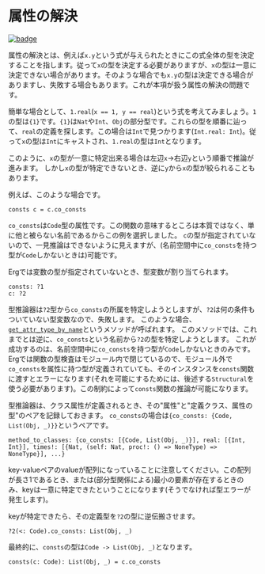 # 属性の解決

[![badge](https://img.shields.io/endpoint.svg?url=https%3A%2F%2Fgezf7g7pd5.execute-api.ap-northeast-1.amazonaws.com%2Fdefault%2Fsource_up_to_date%3Fowner%3Derg-lang%26repos%3Derg%26ref%3Dmain%26path%3Ddoc/EN/compiler/attribute_resolution.md%26commit_hash%3D06f8edc9e2c0cee34f6396fd7c64ec834ffb5352)](https://gezf7g7pd5.execute-api.ap-northeast-1.amazonaws.com/default/source_up_to_date?owner=erg-lang&repos=erg&ref=main&path=doc/EN/compiler/attribute_resolution.md&commit_hash=06f8edc9e2c0cee34f6396fd7c64ec834ffb5352)

属性の解決とは、例えば`x.y`という式が与えられたときにこの式全体の型を決定することを指します。従って`x`の型を決定する必要がありますが、`x`の型は一意に決定できない場合があります。そのような場合でも`x.y`の型は決定できる場合がありますし、失敗する場合もあります。これが本項が扱う属性の解決の問題です。

簡単な場合として、`1.real`(`x == 1, y == real`)という式を考えてみましょう。`1`の型は`{1}`です。`{1}`は`Nat`や`Int`、`Obj`の部分型です。これらの型を順番に辿って、`real`の定義を探します。この場合は`Int`で見つかります(`Int.real: Int`)。従って`x`の型は`Int`にキャストされ、`1.real`の型は`Int`となります。

このように、`x`の型が一意に特定出来る場合は左辺`x`->右辺`y`という順番で推論が進みます。
しかし`x`の型が特定できないとき、逆に`y`から`x`の型が絞られることもあります。

例えば、このような場合です。

```erg
consts c = c.co_consts
```

`co_consts`は`Code`型の属性です。この関数の意味するところは本質ではなく、単に他と被らない名前であるからこの例を選択しました。
`c`の型が指定されていないので、一見推論はできないように見えますが、(名前空間中に`co_consts`を持つ型が`Code`しかないときは)可能です。

Ergでは変数の型が指定されていないとき、型変数が割り当てられます。

```erg
consts: ?1
c: ?2
```

型推論器は`?2`型から`co_consts`の所属を特定しようとしますが、`?2`は何の条件もついていない型変数なので、失敗します。
このような場合、[`get_attr_type_by_name`](https://github.com/erg-lang/erg/blob/b8a87c0591e5603c1afcfc54c073ab2101ff2857/crates/erg_compiler/context/inquire.rs#L2884)というメソッドが呼ばれます。
このメソッドでは、これまでとは逆に、`co_consts`という名前から`?2`の型を特定しようとします。
これが成功するのは、名前空間中に`co_consts`を持つ型が`Code`しかないときのみです。
Ergでは関数の型検査はモジュール内で閉じているので、モジュール外で`co_consts`を属性に持つ型が定義されていても、そのインスタンスを`consts`関数に渡すとエラーになります(それを可能にするためには、後述する`Structural`を使う必要があります)。この制約によって`consts`関数の推論が可能になります。

型推論器は、クラス属性が定義されるとき、その"属性"と"定義クラス、属性の型"のペアを記録しておきます。
`co_consts`の場合は`{co_consts: {Code, List(Obj, _)}}`というペアです。

```erg
method_to_classes: {co_consts: [{Code, List(Obj, _)}], real: [{Int, Int}], times!: [{Nat, (self: Nat, proc!: () => NoneType) => NoneType}], ...}
```

key-valueペアのvalueが配列になっていることに注意してください。この配列が長さ1であるとき、または(部分型関係による)最小の要素が存在するときのみ、keyは一意に特定できたということになります(そうでなければ型エラーが発生します)。

keyが特定できたら、その定義型を`?2`の型に逆伝搬させます。

```erg
?2(<: Code).co_consts: List(Obj, _)
```

最終的に、`consts`の型は`Code -> List(Obj, _)`となります。

```erg
consts(c: Code): List(Obj, _) = c.co_consts
```

